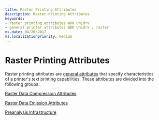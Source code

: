 ```yaml
---
title: Raster Printing Attributes
description: Raster Printing Attributes
keywords:
- raster printing attributes WDK Unidrv
- general printer attributes WDK Unidrv , raster
ms.date: 04/20/2017
ms.localizationpriority: medium
---
```


# Raster Printing Attributes





Raster printing attributes are [general attributes](general-attributes.md) that specify characteristics of a printer's text printing capabilities. These attributes are divided into the following groups:

[Raster Data Compression Attributes](raster-data-compression-attributes.md)

[Raster Data Emission Attributes](raster-data-emission-attributes.md)

[Preanalysis Infrastructure](preanalysis-infrastructure.md)

 

 




